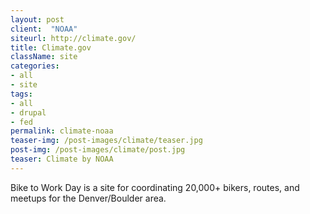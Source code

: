 ```yaml
---
layout: post
client:  "NOAA"
siteurl: http://climate.gov/
title: Climate.gov
className: site
categories: 
- all
- site
tags:
- all
- drupal
- fed
permalink: climate-noaa
teaser-img: /post-images/climate/teaser.jpg
post-img: /post-images/climate/post.jpg
teaser: Climate by NOAA
---
```

Bike to Work Day is a site for coordinating 20,000+ bikers, routes, and meetups for the Denver/Boulder area.